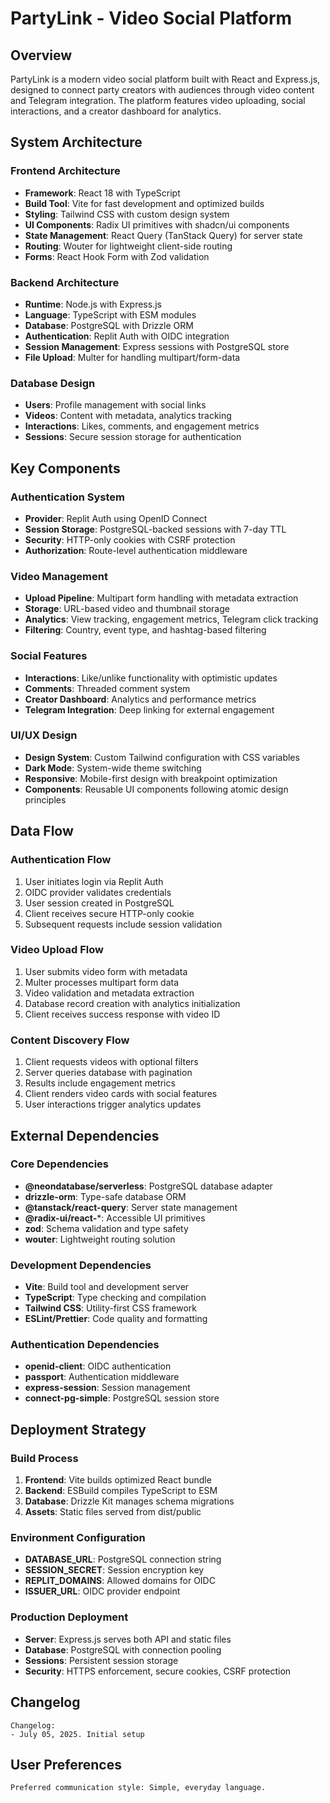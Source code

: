 # PartyLink - Video Social Platform

## Overview

PartyLink is a modern video social platform built with React and Express.js, designed to connect party creators with audiences through video content and Telegram integration. The platform features video uploading, social interactions, and a creator dashboard for analytics.

## System Architecture

### Frontend Architecture
- **Framework**: React 18 with TypeScript
- **Build Tool**: Vite for fast development and optimized builds
- **Styling**: Tailwind CSS with custom design system
- **UI Components**: Radix UI primitives with shadcn/ui components
- **State Management**: React Query (TanStack Query) for server state
- **Routing**: Wouter for lightweight client-side routing
- **Forms**: React Hook Form with Zod validation

### Backend Architecture
- **Runtime**: Node.js with Express.js
- **Language**: TypeScript with ESM modules
- **Database**: PostgreSQL with Drizzle ORM
- **Authentication**: Replit Auth with OIDC integration
- **Session Management**: Express sessions with PostgreSQL store
- **File Upload**: Multer for handling multipart/form-data

### Database Design
- **Users**: Profile management with social links
- **Videos**: Content with metadata, analytics tracking
- **Interactions**: Likes, comments, and engagement metrics
- **Sessions**: Secure session storage for authentication

## Key Components

### Authentication System
- **Provider**: Replit Auth using OpenID Connect
- **Session Storage**: PostgreSQL-backed sessions with 7-day TTL
- **Security**: HTTP-only cookies with CSRF protection
- **Authorization**: Route-level authentication middleware

### Video Management
- **Upload Pipeline**: Multipart form handling with metadata extraction
- **Storage**: URL-based video and thumbnail storage
- **Analytics**: View tracking, engagement metrics, Telegram click tracking
- **Filtering**: Country, event type, and hashtag-based filtering

### Social Features
- **Interactions**: Like/unlike functionality with optimistic updates
- **Comments**: Threaded comment system
- **Creator Dashboard**: Analytics and performance metrics
- **Telegram Integration**: Deep linking for external engagement

### UI/UX Design
- **Design System**: Custom Tailwind configuration with CSS variables
- **Dark Mode**: System-wide theme switching
- **Responsive**: Mobile-first design with breakpoint optimization
- **Components**: Reusable UI components following atomic design principles

## Data Flow

### Authentication Flow
1. User initiates login via Replit Auth
2. OIDC provider validates credentials
3. User session created in PostgreSQL
4. Client receives secure HTTP-only cookie
5. Subsequent requests include session validation

### Video Upload Flow
1. User submits video form with metadata
2. Multer processes multipart form data
3. Video validation and metadata extraction
4. Database record creation with analytics initialization
5. Client receives success response with video ID

### Content Discovery Flow
1. Client requests videos with optional filters
2. Server queries database with pagination
3. Results include engagement metrics
4. Client renders video cards with social features
5. User interactions trigger analytics updates

## External Dependencies

### Core Dependencies
- **@neondatabase/serverless**: PostgreSQL database adapter
- **drizzle-orm**: Type-safe database ORM
- **@tanstack/react-query**: Server state management
- **@radix-ui/react-***: Accessible UI primitives
- **zod**: Schema validation and type safety
- **wouter**: Lightweight routing solution

### Development Dependencies
- **Vite**: Build tool and development server
- **TypeScript**: Type checking and compilation
- **Tailwind CSS**: Utility-first CSS framework
- **ESLint/Prettier**: Code quality and formatting

### Authentication Dependencies
- **openid-client**: OIDC authentication
- **passport**: Authentication middleware
- **express-session**: Session management
- **connect-pg-simple**: PostgreSQL session store

## Deployment Strategy

### Build Process
1. **Frontend**: Vite builds optimized React bundle
2. **Backend**: ESBuild compiles TypeScript to ESM
3. **Database**: Drizzle Kit manages schema migrations
4. **Assets**: Static files served from dist/public

### Environment Configuration
- **DATABASE_URL**: PostgreSQL connection string
- **SESSION_SECRET**: Session encryption key
- **REPLIT_DOMAINS**: Allowed domains for OIDC
- **ISSUER_URL**: OIDC provider endpoint

### Production Deployment
- **Server**: Express.js serves both API and static files
- **Database**: PostgreSQL with connection pooling
- **Sessions**: Persistent session storage
- **Security**: HTTPS enforcement, secure cookies, CSRF protection

## Changelog

```
Changelog:
- July 05, 2025. Initial setup
```

## User Preferences

```
Preferred communication style: Simple, everyday language.
```